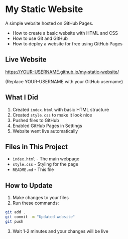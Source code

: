 # My Static Website

A simple website hosted on GitHub Pages.

- How to create a basic website with HTML and CSS
- How to use Git and GitHub
- How to deploy a website for free using GitHub Pages

## Live Website

https://YOUR-USERNAME.github.io/my-static-website/

(Replace YOUR-USERNAME with your GitHub username)

## What I Did

1. Created `index.html` with basic HTML structure
2. Created `style.css` to make it look nice
3. Pushed files to GitHub
4. Enabled GitHub Pages in Settings
5. Website went live automatically

## Files in This Project

- `index.html` - The main webpage
- `style.css` - Styling for the page
- `README.md` - This file

## How to Update

1. Make changes to your files
2. Run these commands:
```bash
git add .
git commit -m "Updated website"
git push
```
3. Wait 1-2 minutes and your changes will be live


